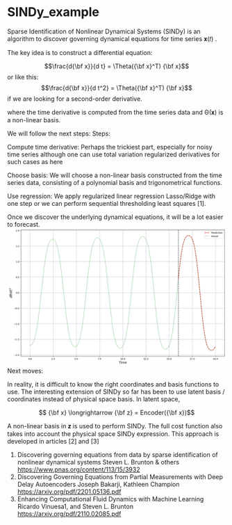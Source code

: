 # SINDy_example
Sparse Identification of Nonlinear Dynamical Systems (SINDy) is an algorithm to discover governing dynamical equations for time series  𝐱(𝑡) .

The key idea is to construct a differential equation:

$$\frac{d{\bf x}}{d t} = \Theta({\bf x}^T) {\bf x}$$
or like this:
$$\frac{d{\bf x}}{d t^2} = \Theta({\bf x}^T) {\bf x}$$
if we are looking for a second-order derivative.

where the time derivative is computed from the time series data and Θ(𝐱) is a non-linear basis.

We will follow the next steps:
Steps:

Compute time derivative: Perhaps the trickiest part, especially for noisy time series although one can use total variation regularized derivatives for such cases as here
  
Choose basis: We will choose a non-linear basis constructed from the time series data, consisting of a polynomial basis and trigonometrical functions.  
  
Use regression: We apply regularized linear regression Lasso/Ridge with one step or we can perform sequential thresholding least squares [1].
  

Once we discover the underlying dynamical equations, it will be a lot easier to forecast.
![Discovery example](/src/dthetadt2_fit.png?raw=true)
Next moves:

In reality, it is difficult to know the right coordinates and basis functions to use. The interesting extension of SINDy so far has been to use latent basis / coordinates instead of physical space basis. In latent space,

$$ {\bf x} \longrightarrow {\bf z} = Encoder({\bf x})$$

A non-linear basis in 𝐳 is used to perform SINDy. The full cost function also takes into account the physical space SINDy expression. 
This approach is developed in articles [2] and [3]

1. Discovering governing equations from data by sparse identification of nonlinear dynamical systems Steven L. Brunton & others https://www.pnas.org/content/113/15/3932
2. Discovering Governing Equations from Partial Measurements with Deep Delay Autoencoders Joseph Bakarji, Kathleen Champion https://arxiv.org/pdf/2201.05136.pdf
3. Enhancing Computational Fluid Dynamics with Machine Learning Ricardo Vinuesa1, and Steven L. Brunton https://arxiv.org/pdf/2110.02085.pdf
   
